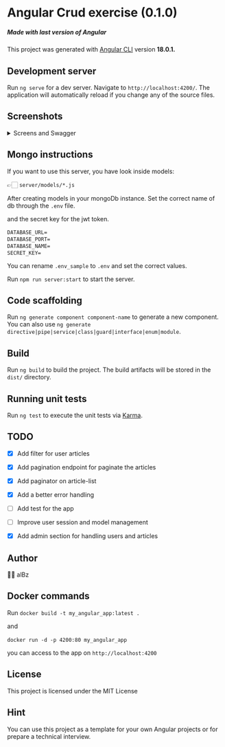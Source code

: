 # Angular Crud exercise (0.1.0)
##### Made with last version of Angular

This project was generated with [Angular CLI](https://github.com/angular/angular-cli) version **18.0.1.**

## Development server

Run `ng serve` for a dev server. Navigate to `http://localhost:4200/`. The application will automatically reload if you
change any of the source files.


## Screenshots
<details>
<summary>Screens and Swagger</summary>

- 🤡 Empty list if you don't run the server, but before read the instructions.

![empty.png](public/assets/images/empty_list_big.png)

Dark app theme (I know is terrible huauhahu UI)
![screen_dark.png](public/assets/images/screen_fe_dark.png)

Swagger present on endpoint `api-docs`
![swagger.png](public/assets/images/swagger.png)

</details>

## Mongo instructions

If you want to use this server, you have look inside models: 

👉🏻 `server/models/*.js`

After creating models in your mongoDb instance.
Set the correct name of db through the `.env` file.

and the secret key for the jwt token.

```dotenv
DATABASE_URL=
DATABASE_PORT=
DATABASE_NAME=
SECRET_KEY=
```

You can rename `.env_sample` to `.env` and set the correct values.

Run `npm run server:start` to start the server.
 
## Code scaffolding

Run `ng generate component component-name` to generate a new component. You can also use
`ng generate directive|pipe|service|class|guard|interface|enum|module`.

## Build

Run `ng build` to build the project. The build artifacts will be stored in the `dist/` directory.

## Running unit tests

Run `ng test` to execute the unit tests via [Karma](https://karma-runner.github.io).

## TODO

- [x] Add filter for user articles 
- [x] Add pagination endpoint for paginate the articles
- [x] Add paginator on article-list
- [x] Add a better error handling
- [ ] Add test for the app
- [ ] Improve user session and model management
- [x] Add admin section for handling users and articles
 

## Author
🥷🏻 alBz


## Docker commands
Run `docker build -t my_angular_app:latest .`

and

`docker run -d -p 4200:80 my_angular_app` 

you can access to the app on `http://localhost:4200`

## License

This project is licensed under the MIT License 

## Hint 
You can use this project as a template for your own Angular projects or for prepare a technical interview.
